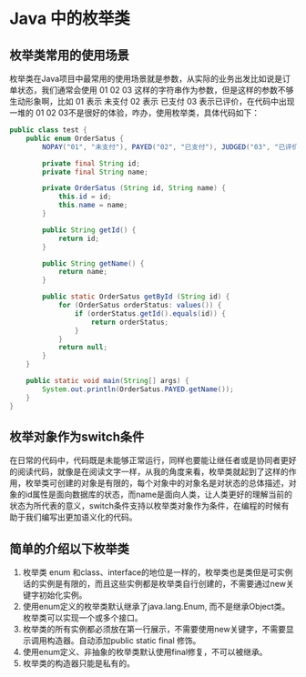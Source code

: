# Java 中的枚举类

## 枚举类常用的使用场景

枚举类在Java项目中最常用的使用场景就是参数，从实际的业务出发比如说是订单状态，我们通常会使用 01 02 03 这样的字符串作为参数，但是这样的参数不够生动形象啊，比如 01 表示 未支付 02 表示 已支付 03 表示已评价，在代码中出现一堆的 01 02 03不是很好的体验，咋办，使用枚举类，具体代码如下：

```java
public class test {
    public enum OrderSatus {
        NOPAY("01", "未支付"), PAYED("02", "已支付"), JUDGED("03", "已评价");

        private final String id;
        private final String name;

        private OrderSatus (String id, String name) {
            this.id = id;
            this.name = name;
        }

        public String getId() {
            return id;
        }

        public String getName() {
            return name;
        }

        public static OrderSatus getById (String id) {
            for (OrderSatus orderStatus: values()) {
                if (orderStatus.getId().equals(id)) {
                    return orderStatus;
                }
            }
            return null;
        }
    }

    public static void main(String[] args) {
        System.out.println(OrderSatus.PAYED.getName());
    }
}
```

## 枚举对象作为switch条件

在日常的代码中，代码既是未能够正常运行，同样也要能让继任者或是协同者更好的阅读代码，就像是在阅读文字一样，从我的角度来看，枚举类就起到了这样的作用，枚举类可创建的对象是有限的，每个对象中的对象名是对状态的总体描述，对象的id属性是面向数据库的状态，而name是面向人类，让人类更好的理解当前的状态为所代表的意义，switch条件支持以枚举类对象作为条件，在编程的时候有助于我们编写出更加语义化的代码。

## 简单的介绍以下枚举类

1. 枚举类 enum 和class、interface的地位是一样的，枚举类也是类但是可实例话的实例是有限的，而且这些实例都是枚举类自行创建的，不需要通过new关键字初始化实例。
2. 使用enum定义的枚举类默认继承了java.lang.Enum, 而不是继承Object类。枚举类可以实现一个或多个接口。
3. 枚举类的所有实例都必须放在第一行展示，不需要使用new关键字，不需要显示调用构造器。自动添加public static final 修饰。
4. 使用enum定义、非抽象的枚举类默认使用final修复，不可以被继承。
5. 枚举类的构造器只能是私有的。

